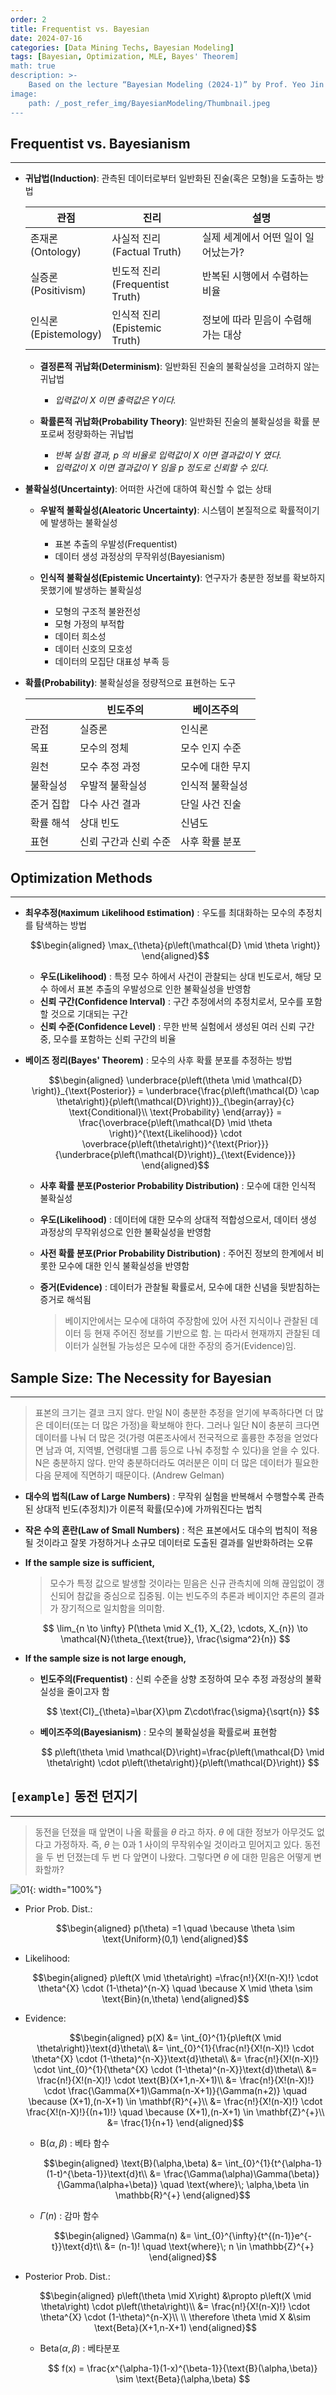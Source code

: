 ```yaml
---
order: 2
title: Frequentist vs. Bayesian
date: 2024-07-16
categories: [Data Mining Techs, Bayesian Modeling]
tags: [Bayesian, Optimization, MLE, Bayes' Theorem]
math: true
description: >-
    Based on the lecture “Bayesian Modeling (2024-1)” by Prof. Yeo Jin Chung, Dept. of AI, Big Data & Management, College of Business Administration, Kookmin Univ.
image:
    path: /_post_refer_img/BayesianModeling/Thumbnail.jpeg
---
```


## Frequentist vs. Bayesianism
-----

- **귀납법(Induction)**: 관측된 데이터로부터 일반화된 진술(혹은 모형)을 도출하는 방법

    | 관점 | 진리 | 설명 |
    |---|---|---|
    | 존재론<br>(Ontology) | 사실적 진리<br>(Factual Truth) | 실제 세계에서 어떤 일이 일어났는가? |
    | 실증론<br>(Positivism) | 빈도적 진리<br>(Frequentist Truth) | 반복된 시행에서 수렴하는 비율 |
    | 인식론<br>(Epistemology) | 인식적 진리<br>(Epistemic Truth) | 정보에 따라 믿음이 수렴해가는 대상 |

    - **결정론적 귀납화(Determinism)**: 일반화된 진술의 불확실성을 고려하지 않는 귀납법
        - *입력값이 $X$ 이면 출력값은 $Y$이다.*

    - **확률론적 귀납화(Probability Theory)**: 일반화된 진술의 불확실성을 확률 분포로써 정량화하는 귀납법
        - *반복 실험 결과, $p$ 의 비율로 입력값이 $X$ 이면 결과값이 $Y$ 였다.*
        - *입력값이 $X$ 이면 결과값이 $Y$ 임을 $p$ 정도로 신뢰할 수 있다.*

- **불확실성(Uncertainty)**: 어떠한 사건에 대하여 확신할 수 없는 상태
    - **우발적 불확실성(Aleatoric Uncertainty)**: 시스템이 본질적으로 확률적이기에 발생하는 불확실성
        - 표본 추출의 우발성(Frequentist)
        - 데이터 생성 과정상의 무작위성(Bayesianism)
    
    - **인식적 불확실성(Epistemic Uncertainty)**: 연구자가 충분한 정보를 확보하지 못했기에 발생하는 불확실성
        - 모형의 구조적 불완전성
        - 모형 가정의 부적합
        - 데이터 희소성
        - 데이터 신호의 모호성
        - 데이터의 모집단 대표성 부족 등

- **확률(Probability)**: 불확실성을 정량적으로 표현하는 도구

    | | 빈도주의 | 베이즈주의 |
    |---|---|---|
    | 관점 | 실증론 | 인식론 |
    | 목표 | 모수의 정체 | 모수 인지 수준 |
    | 원천 | 모수 추정 과정 | 모수에 대한 무지 |
    | 불확실성 | 우발적 불확실성 | 인식적 불확실성 |
    | 준거 집합 | 다수 사건 결과 | 단일 사건 진술 |
    | 확률 해석 | 상대 빈도 | 신념도 |
    | 표현 | 신뢰 구간과 신뢰 수준 | 사후 확률 분포 |

## Optimization Methods
-----

- **최우추정(`M`aximum `L`ikelihood `E`stimation)** : 우도를 최대화하는 모수의 추정치를 탐색하는 방법

    $$\begin{aligned}
    \max_{\theta}{p\left(\mathcal{D} \mid \theta \right)}
    \end{aligned}$$

    - **우도(Likelihood)** : 특정 모수 하에서 사건이 관찰되는 상대 빈도로서, 해당 모수 하에서 표본 추출의 우발성으로 인한 불확실성을 반영함
    - **신뢰 구간(Confidence Interval)** : 구간 추정에서의 추정치로서, 모수를 포함할 것으로 기대되는 구간
    - **신뢰 수준(Confidence Level)** : 무한 반복 실험에서 생성된 여러 신뢰 구간 중, 모수를 포함하는 신뢰 구간의 비율

- **베이즈 정리(Bayes' Theorem)** : 모수의 사후 확률 분포를 추정하는 방법

    $$\begin{aligned}
    \underbrace{p\left(\theta \mid \mathcal{D} \right)}_{\text{Posterior}}
    = \underbrace{\frac{p\left(\mathcal{D} \cap \theta\right)}{p\left(\mathcal{D}\right)}}_{\begin{array}{c} \text{Conditional}\\ \text{Probability} \end{array}}
    = \frac{\overbrace{p\left(\mathcal{D} \mid \theta \right)}^{\text{Likelihood}} \cdot \overbrace{p\left(\theta\right)}^{\text{Prior}}}{\underbrace{p\left(\mathcal{D}\right)}_{\text{Evidence}}}
    \end{aligned}$$

    - **사후 확률 분포(Posterior Probability Distribution)** : 모수에 대한 인식적 불확실성
    - **우도(Likelihood)** :  데이터에 대한 모수의 상대적 적합성으로서, 데이터 생성 과정상의 무작위성으로 인한 불확실성을 반영함
    - **사전 확률 분포(Prior Probability Distribution)** : 주어진 정보의 한계에서 비롯한 모수에 대한 인식 불확실성을 반영함
    - **증거(Evidence)** : 데이터가 관찰될 확률로서, 모수에 대한 신념을 뒷받침하는 증거로 해석됨

        > 베이지안에서는 모수에 대하여 주장함에 있어 사전 지식이나 관찰된 데이터 등 현재 주어진 정보를 기반으로 함. 는 따라서 현재까지 관찰된 데이터가 실현될 가능성은 모수에 대한 주장의 증거(Evidence)임.

## Sample Size: The Necessity for Bayesian
-----

> 표본의 크기는 결코 크지 않다. 만일 N이 충분한 추정을 얻기에 부족하다면 더 많은 데이터(또는 더 많은 가정)을 확보해야 한다. 그러나 일단 N이 충분히 크다면 데이터를 나눠 더 많은 것(가령 여론조사에서 전국적으로 훌륭한 추정을 얻었다면 남과 여, 지역별, 연령대별 그룹 등으로 나눠 추정할 수 있다)을 얻을 수 있다. N은 충분하지 않다. 만약 충분하더라도 여러분은 이미 더 많은 데이터가 필요한 다음 문제에 직면하기 때문이다. (Andrew Gelman)

- **대수의 법칙(Law of Large Numbers)** : 무작위 실험을 반복해서 수행할수록 관측된 상대적 빈도(추정치)가 이론적 확률(모수)에 가까워진다는 법칙

- **작은 수의 혼란(Law of Small Numbers)** : 적은 표본에서도 대수의 법칙이 적용될 것이라고 잘못 가정하거나 소규모 데이터로 도출된 결과를 일반화하려는 오류

- **If the sample size is sufficient,**

    > 모수가 특정 값으로 발생할 것이라는 믿음은 신규 관측치에 의해 끊임없이 갱신되어 참값을 중심으로 집중됨. 이는 빈도주의 추론과 베이지안 추론의 결과가 장기적으로 일치함을 의미함.

    $$
    \lim_{n \to \infty} P(\theta \mid X_{1}, X_{2}, \cdots, X_{n}) \to \mathcal{N}(\theta_{\text{true}}, \frac{\sigma^2}{n})
    $$

- **If the sample size is not large enough,**
    - **빈도주의(Frequentist)** : 신뢰 수준을 상향 조정하여 모수 추정 과정상의 불확실성을 줄이고자 함

        $$
        \text{CI}_{\theta}=\bar{X}\pm Z\cdot\frac{\sigma}{\sqrt{n}}
        $$

    - **베이즈주의(Bayesianism)** : 모수의 불확실성을 확률로써 표현함

        $$
        p\left(\theta \mid \mathcal{D}\right)=\frac{p\left(\mathcal{D} \mid \theta\right) \cdot p\left(\theta\right)}{p\left(\mathcal{D}\right)}
        $$

## `[example]` 동전 던지기
-----

> 동전을 던졌을 때 앞면이 나올 확률을 $\theta$ 라고 하자. $\theta$ 에 대한 정보가 아무것도 없다고 가정하자. 즉, $\theta$ 는 0과 1 사이의 무작위수일 것이라고 믿어지고 있다. 동전을 두 번 던졌는데 두 번 다 앞면이 나왔다. 그렇다면 $\theta$ 에 대한 믿음은 어떻게 변화할까?

![01](/_post_refer_img/BayesianModeling/02-01.png){: width="100%"}


- Prior Prob. Dist.:

    $$\begin{aligned}
    p(\theta)
    =1 \quad \because \theta \sim \text{Uniform}(0,1)
    \end{aligned}$$

- Likelihood:

    $$\begin{aligned}
    p\left(X \mid \theta\right)
    =\frac{n!}{X!(n-X)!} \cdot \theta^{X} \cdot (1-\theta)^{n-X} \quad \because X \mid \theta \sim \text{Bin}(n,\theta)
    \end{aligned}$$

- Evidence:

    $$\begin{aligned}
    p(X)
    &= \int_{0}^{1}{p\left(X \mid \theta\right)}\text{d}\theta\\
    &= \int_{0}^{1}{\frac{n!}{X!(n-X)!} \cdot \theta^{X} \cdot (1-\theta)^{n-X}}\text{d}\theta\\
    &= \frac{n!}{X!(n-X)!} \cdot \int_{0}^{1}{\theta^{X} \cdot (1-\theta)^{n-X}}\text{d}\theta\\
    &= \frac{n!}{X!(n-X)!} \cdot \text{B}(X+1,n-X+1)\\
    &= \frac{n!}{X!(n-X)!} \cdot \frac{\Gamma(X+1)\Gamma(n-X+1)}{\Gamma(n+2)} \quad \because (X+1),(n-X+1) \in \mathbf{R}^{+}\\
    &= \frac{n!}{X!(n-X)!} \cdot \frac{X!(n-X)!}{(n+1)!} \quad \because (X+1),(n-X+1) \in \mathbf{Z}^{+}\\
    &= \frac{1}{n+1}
    \end{aligned}$$

    - $\text{B}(\alpha,\beta)$ : 베타 함수

        $$\begin{aligned}
        \text{B}(\alpha,\beta)
        &= \int_{0}^{1}{t^{\alpha-1}(1-t)^{\beta-1}}\text{d}t\\
        &= \frac{\Gamma(\alpha)\Gamma(\beta)}{\Gamma(\alpha+\beta)} \quad \text{where}\; \alpha,\beta \in \mathbb{R}^{+}
        \end{aligned}$$

    - $\Gamma(n)$ : 감마 함수

        $$\begin{aligned}
        \Gamma(n)
        &= \int_{0}^{\infty}{t^{(n-1)}e^{-t}}\text{d}t\\
        &= (n-1)! \quad \text{where}\; n \in \mathbb{Z}^{+}
        \end{aligned}$$

- Posterior Prob. Dist.:

    $$\begin{aligned}
    p\left(\theta \mid X\right)
    &\propto p\left(X \mid \theta\right) \cdot p\left(\theta\right)\\
    &= \frac{n!}{X!(n-X)!} \cdot \theta^{X} \cdot (1-\theta)^{n-X}\\
    \\
    \therefore \theta \mid X
    &\sim \text{Beta}(X+1,n-X+1)
    \end{aligned}$$

    - $\text{Beta}(\alpha,\beta)$ : 베타분포

        $$
        f(x)
        = \frac{x^{\alpha-1}(1-x)^{\beta-1}}{\text{B}(\alpha,\beta)}
        \sim \text{Beta}(\alpha,\beta)
        $$